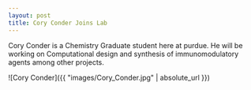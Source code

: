```yaml
---
layout: post
title: Cory Conder Joins Lab
---
```

Cory Conder is a Chemistry Graduate student here at purdue. He will be working on Computational design and synthesis of immunomodulatory agents among other projects.

![Cory Conder]({{ "images/Cory_Conder.jpg" | absolute_url }})